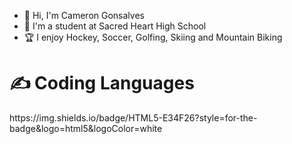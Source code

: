 - 👋 Hi, I'm Cameron Gonsalves
- 🏫 I'm a student at Sacred Heart High School
- 🏆 I enjoy Hockey, Soccer, Golfing, Skiing and Mountain Biking


<h1> ✍️ Coding Languages </h1>
https://img.shields.io/badge/HTML5-E34F26?style=for-the-badge&logo=html5&logoColor=white
